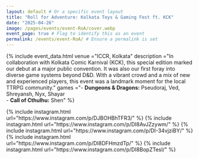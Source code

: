 ```yaml
---
layout: default # Or a specific event layout
title: "Roll for Adventure: Kolkata Toys & Gaming Fest ft. KCK"
date: "2025-04-26"
image: /pages/events/event-RoA/cover.webp
event_page: true # Flag to identify this as an event
permalink: /events/event-RoA/ # Ensure a permalink is set
---
```


{% include event_data.html
    venue       ="ICCR, Kolkata"
    description ="In collaboration with Kolkata Comic Karnival (KCK), this special edition marked our debut at a major public convention. It was also our first foray into diverse game systems beyond D&D. With a vibrant crowd and a mix of new and experienced players, this event was a landmark moment for the local TTRPG community."
    games       ="- **Dungeons & Dragons:** Pseudoraj, Ved, Shreyansh, Nyx, Shayar<br>- **Call of Cthulhu:** Shen"
%}

<div style="column-width: 350px; column-gap: 10px; column-fill: balance;">
{% include instagram.html url="https://www.instagram.com/p/DJBOHBhTFR3/" %}
{% include instagram.html url="https://www.instagram.com/p/DI8AvJZzywm/" %}
{% include instagram.html url="https://www.instagram.com/p/DI-34vjziBY/" %}
{% include instagram.html url="https://www.instagram.com/p/DI8DFHmzdTp/" %}
{% include instagram.html url="https://www.instagram.com/p/DI8BopZTesI/" %}
</div>
<script src="//www.instagram.com/embed.js"></script>
